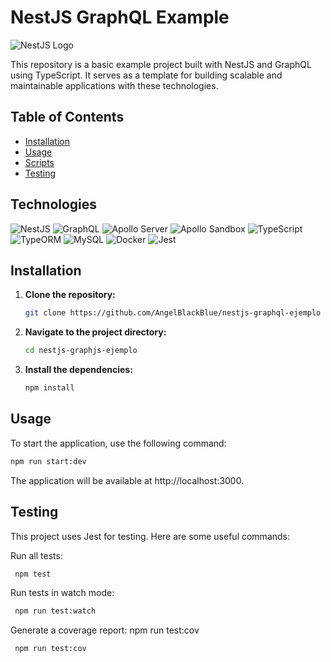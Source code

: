 # NestJS GraphQL Example

![NestJS Logo](https://nestjs.com/img/logo_text.svg)

This repository is a basic example project built with NestJS and GraphQL using TypeScript. It serves as a template for building scalable and maintainable applications with these technologies.

## Table of Contents

- [Installation](#installation)
- [Usage](#usage)
- [Scripts](#scripts)
- [Testing](#testing)

## Technologies

![NestJS](https://img.shields.io/badge/-NestJS-E0234E?logo=nestjs&logoColor=white&style=for-the-badge)
![GraphQL](https://img.shields.io/badge/-GraphQL-E10098?logo=graphql&logoColor=white&style=for-the-badge)
![Apollo Server](https://img.shields.io/badge/-Apollo%20Server-311C87?logo=apollographql&logoColor=white&style=for-the-badge)
![Apollo Sandbox](https://img.shields.io/badge/-Apollo%20Sandbox-311C87?logo=apollographql&logoColor=white&style=for-the-badge)
![TypeScript](https://img.shields.io/badge/-TypeScript-3178C6?logo=typescript&logoColor=white&style=for-the-badge)
![TypeORM](https://img.shields.io/badge/-TypeORM-376D9C?logo=typeorm&logoColor=white&style=for-the-badge)
![MySQL](https://img.shields.io/badge/-MySQL-4479A1?logo=mysql&logoColor=white&style=for-the-badge)
![Docker](https://img.shields.io/badge/-Docker-2496ED?logo=docker&logoColor=white&style=for-the-badge)
![Jest](https://img.shields.io/badge/-Jest-C21325?logo=jest&logoColor=white&style=for-the-badge)


## Installation

1. **Clone the repository:**

    ```bash
    git clone https://github.com/AngelBlackBlue/nestjs-graphql-ejemplo
    ```

2. **Navigate to the project directory:**

    ```bash
    cd nestjs-graphjs-ejemplo
    ```

3. **Install the dependencies:**

    ```bash
    npm install
    ```


## Usage


To start the application, use the following command:

   ```bash
   npm run start:dev
   ```

The application will be available at http://localhost:3000. 



## Testing

This project uses Jest for testing. Here are some useful commands:

Run all tests: 

   ```bash    
    npm test
   ```

Run tests in watch mode: 

   ```bash    
    npm run test:watch
   ```

Generate a coverage report: npm run test:cov

   ```bash    
    npm run test:cov
   ```
